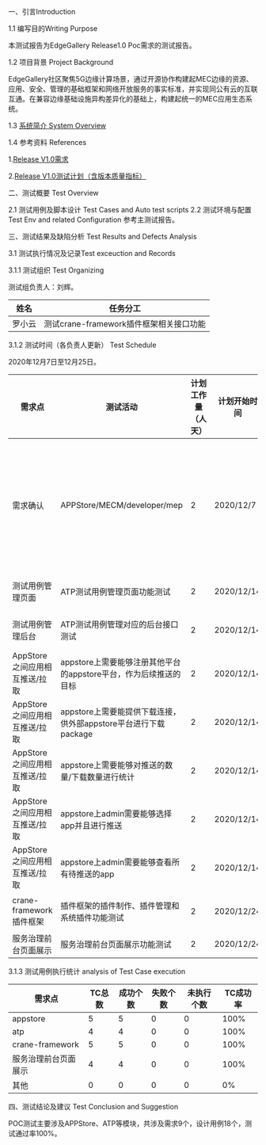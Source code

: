 一、引言Introduction

1.1 编写目的Writing Purpose

本测试报告为EdgeGallery Release1.0 Poc需求的测试报告。

1.2 项目背景 Project Background

EdgeGallery社区聚焦5G边缘计算场景，通过开源协作构建起MEC边缘的资源、应用、安全、管理的基础框架和网络开放服务的事实标准，并实现同公有云的互联互通。在兼容边缘基础设施异构差异化的基础上，构建起统一的MEC应用生态系统。

1.3 [系统简介 System Overview](https://gitee.com/edgegallery/docs/blob/master/Get%20Started/Start%20from%20A%20Demo%20on%20EdgeGallery.md)

1.4 参考资料 References

1.[Release V1.0需求](https://gitee.com/OSDT/dashboard/issues?issue_type_id=238024&labels=ReleaseV1.0)

2.[Release V1.0测试计划（含版本质量指标）](https://gitee.com/edgegallery/community/blob/master/Test%20WG/Test%20Release/EdgeGallery%20R1.0%20Test%20Plan.md)

二、测试概要 Test Overview

2.1 测试用例及脚本设计 Test Cases and Auto test scripts
2.2 测试环境与配置 Test Env and related Configuration
参考主测试报告。


三、测试结果及缺陷分析 Test Results and Defects Analysis

3.1 测试执行情况及记录Test exceuction and Records

3.1.1 测试组织 Test Organizing

测试组负责人：刘辉。

| 姓名 | 任务分工 |
|---|---|
| 罗小云 | 测试crane-framework插件框架相关接口功能 |

3.1.2 测试时间（各负责人更新） Test Schedule

2020年12月7日至12月25日。

|需求点|测试活动|计划工作量（人天）|计划开始时间|计划完成时间|实际开始时间|实际完成时间|实际工作量（人天）|负责人|Progress|
|---|---|---|---|---|---|---|---|---|---|
|需求确认|APPStore/MECM/developer/mep |2 |2020/12/7 |2020/12/9|2020/12/7|2020/12/8| 1|张海龙/张倍源/刘慧玲/陆鑫 | 100%|
|测试用例管理页面|ATP测试用例管理页面功能测试 |2 |2020/12/14 |2020/12/16|2020/12/23|2020/12/24| 1|刘慧玲 | 100%|
|测试用例管理后台|ATP测试用例管理对应的后台接口测试 |2 |2020/12/14 |2020/12/16|2020/12/23|2020/12/24| 1|刘慧玲 | 100%|
|AppStore之间应用相互推送/拉取|appstore上需要能够注册其他平台的appstore平台，作为后续推送的目标|2|2020/12/14|2020/12/16|2020/12/24|2020/12/25|1|孙靖涵|100%|
|AppStore之间应用相互推送/拉取|appstore上需要能提供下载连接，供外部appstore平台进行下载package|2|2020/12/14|2020/12/16|2020/12/24|2020/12/25|1|孙靖涵|100%|
|AppStore之间应用相互推送/拉取|appstore上需要能够对推送的数量/下载数量进行统计|2|2020/12/14|2020/12/16|2020/12/24|2020/12/25|1|孙靖涵|100%|
|AppStore之间应用相互推送/拉取|appstore上admin需要能够选择app并且进行推送|2|2020/12/14|2020/12/16|2020/12/24|2020/12/25|1|孙靖涵|100%|
|AppStore之间应用相互推送/拉取|appstore上admin需要能够查看所有待推送的app|2|2020/12/14|2020/12/16|2020/12/24|2020/12/25|1|孙靖涵|100%|
|crane-framework插件框架|插件框架的插件制作、插件管理和系统插件功能测试|2|2020/12/24|2020/12/26|2020/12/24|2020/12/26|2|罗小云|100%|
|服务治理前台页面展示|服务治理前台页面展示功能测试|2|2020/12/24|2020/12/26|2020/12/24|2020/12/26|2|鹿鑫|100%|
 

3.1.3 测试用例执行统计 analysis of Test Case execution

|需求点|TC总数|成功个数|失败个数|未执行个数|TC成功率|
|--|--|--|--|--|--|
| appstore| 5| 5| 0 | 0|100% |
| atp| 4| 4| 0 | 0| 100% |
| crane-framework| 5| 5| 0 | 0| 100% |
| 服务治理前台页面展示| 4| 4| 0 | 0| 100% |
| 其他| 0| 0| 0 | 0| 0% |



四、测试结论及建议 Test Conclusion and Suggestion

POC测试主要涉及APPStore、ATP等模块，共涉及需求9个，设计用例18个，测试通过率100%。

